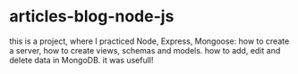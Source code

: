 # articles-blog-node-js

this is a project, where I practiced Node, Express, Mongoose:
how to create a server,
how to create views, schemas and models.
how to add, edit and delete data in MongoDB.
it was usefull!

